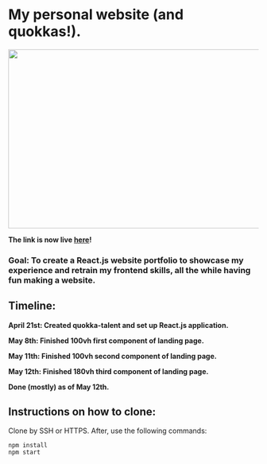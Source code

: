 # My personal website (and quokkas!).

<img src="https://user-images.githubusercontent.com/68435081/233759182-7c343ffe-312a-4e0a-939f-0435be21b765.png" width="800" height="360">

**The link is now live [here](https://www.google.com/)!**



### Goal: To create a React.js website portfolio to showcase my experience and retrain my frontend skills, all the while having fun making a website.

## Timeline:

**April 21st: Created quokka-talent and set up React.js application.**

**May 8th: Finished 100vh first component of landing page.**

**May 11th: Finished 100vh second component of landing page.**

**May 12th: Finished 180vh third component of landing page.**

**Done (mostly) as of May 12th.**

## Instructions on how to clone:

Clone by SSH or HTTPS. After, use the following commands:

```
npm install
npm start
```
